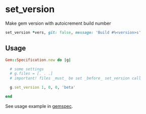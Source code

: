 # set_version

Make gem version with autoicrement build number

```Ruby
set_version *vers, git: false, message: 'Build #%<version>s'
```

## Usage

```Ruby
Gem::Specification.new do |g|

  # some settings
  # g.files = [. . .]
  # important! files _must_ be set _before_ set_version call

  g.set_version 1, 0, 0, 'beta'

end
```

See usage example in [gemspec](set_version.gemspec).
